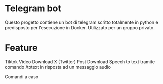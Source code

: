 # Telegram bot

Questo progetto contiene un bot di telegram scritto totalmente in python e predisposto per l'esecuzione in Docker.
Utilizzato per un gruppo privato. 

# Feature
Tiktok Video Download
X (Twitter) Post Download
Speech to text tramite comando /totext in risposta ad un messaggio audio

Comandi a caso